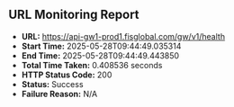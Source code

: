## URL Monitoring Report

- **URL:** https://api-gw1-prod1.fisglobal.com/gw/v1/health
- **Start Time:** 2025-05-28T09:44:49.035314
- **End Time:** 2025-05-28T09:44:49.443850
- **Total Time Taken:** 0.408536 seconds
- **HTTP Status Code:** 200
- **Status:** Success
- **Failure Reason:** N/A
